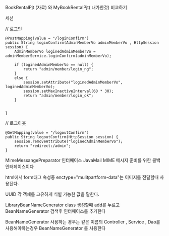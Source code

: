 BookRentalPjt (자료) 와 MyBookRentalPjt( 내가한것) 비교하기

세션 

//	로그인


	@PostMapping(value = "/loginConfirm")
	public String loginConfirm(AdminMemberVo adminMemberVo , HttpSession session) {
		AdminMemberVo loginedAdminMemberVo = adminMemberService.loginConfirm(adminMemberVo);
		
		if (loginedAdminMemberVo == null) {
			return "admin/member/login_ng";
		}
		else {
			session.setAttribute("loginedAdminMemberVo", loginedAdminMemberVo);
			session.setMaxInactiveInterval(60 * 30);
			return "admin/member/login_ok";
		}
		
		
	}
	
//	로그아웃


	@GetMapping(value = "/logoutConfirm")
	public String logoutConfirm(HttpSession session) {
		session.removeAttribute("loginedAdminMemberVo");
		return "redirect:/admin";
	}


MimeMessangePreparator 인터페이스
JavaMail MIME 메시지 준비를 위한 콜백 인터페이스이다


html에서 form태그 속성중 enctype="mulitpartform-data"는 
이미지를 전달할때 사용된다.

UUID 
각 객체를 고유하게 식별 가능한 값을 말한다.


LibraryBeanNameGenerator
class 생성할때 add를 누르고 
BeanNameGenerator 검색후 인터페이스를 추가한다

BeanNameGenerator 사용하는 경우는 같은 이름의 Controller , Service , Dao를 사용해야하는경우 
BeanNameGenerator 를 사용한다

 

